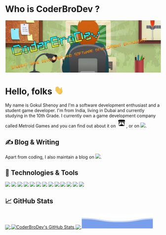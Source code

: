 # Who is CoderBroDev ?
[![CoderBroDev's header](https://raw.githubusercontent.com/CoderBroDev/CoderBroDev/main/SmartSelect_20210521-151936_Sketch.jpg)](https://coderbro.coderbrodev.repl.co/)

# Hello, folks <img src="https://raw.githubusercontent.com/CoderBroDev/CoderBroDev/master/wave.gif" width="30px">
My name is Gokul Shenoy and I'm a software development enthusiast and a student game developer. I'm from India, living in Dubai and currently studying in the 10th Grade.
I currently own a game development company called Metroid Games and you can find out about it on <a href="(https://metroid-studios.itch.io/)"><img height="30" width="30" src="https://raw.githubusercontent.com/CoderBroDev/CoderBroDev/main/itch-io%20(1).png"></a>,  or on <a href="https://dev.to/CoderBroDev"><img height="30" src="https://raw.githubusercontent.com/WaylonWalker/WaylonWalker/main/icon/dev.png"></a>.
## &#x270d; Blog & Writing

Apart from coding, I also maintain a blog on <a href="https://dev.to/CoderBroDev"><img height="30" src="https://raw.githubusercontent.com/WaylonWalker/WaylonWalker/main/icon/dev.png"></a>.

## 🔧 Technologies & Tools
![](https://img.shields.io/badge/OS-Linux-informational?style=flat&logo=linux&logoColor=white&color=2bbc8a)
![](https://img.shields.io/badge/Editor-IntelliJ_IDEA-informational?style=flat&logo=intellij-idea&logoColor=white&color=2bbc8a)
![](https://img.shields.io/badge/Code-Python-informational?style=flat&logo=python&logoColor=white&color=2bbc8a)
![](https://img.shields.io/badge/Code-JavaScript-informational?style=flat&logo=javascript&logoColor=white&color=2bbc8a)
![](https://img.shields.io/badge/Code-Golang-informational?style=flat&logo=go&logoColor=white&color=2bbc8a)
![](https://img.shields.io/badge/Code-Make-informational?style=flat&logo=cmake&logoColor=white&color=2bbc8a)
![](https://img.shields.io/badge/Code-Vue-informational?style=flat&logo=vue.js&logoColor=white&color=2bbc8a)
![](https://img.shields.io/badge/Shell-Bash-informational?style=flat&logo=gnu-bash&logoColor=white&color=2bbc8a)
![](https://img.shields.io/badge/Tools-PostgreSQL-informational?style=flat&logo=postgresql&logoColor=white&color=2bbc8a)
![](https://img.shields.io/badge/Tools-Docker-informational?style=flat&logo=docker&logoColor=white&color=2bbc8a)
![](https://img.shields.io/badge/Tools-Kubernetes-informational?style=flat&logo=kubernetes&logoColor=white&color=2bbc8a)
![](https://img.shields.io/badge/Tools-Red_Hat_OpenShift-informational?style=flat&logo=red-hat-open-shift&logoColor=white&color=2bbc8a)
![](https://img.shields.io/badge/Cloud-Digital_Ocean-informational?style=flat&logo=digitalocean&logoColor=white&color=2bbc8a)

## &#x1f4c8; GitHub Stats

<a href="https://github.com/CoderBroDev/CoderBroDev">
  <img align="center" src="https://github-readme-stats.vercel.app/api/top-langs/?username=CoderBroDev&hide=java,html,tex&title_color=ffffff&text_color=c9cacc&icon_color=2bbc8a&bg_color=1d1f21&langs_count=3" />
</a>
<a href="https://github.com/CoderBroDev/CoderBroDev">
  <img align="center" src="https://github-readme-stats.vercel.app/api?username=CoderBroDev&show_icons=true&line_height=27&count_private=true&title_color=ffffff&text_color=c9cacc&icon_color=2bbc8a&bg_color=1d1f21" alt="CoderBroDev's GitHub Stats" />
</a>

<a href="https://github.com/CoderBroDev/LetterFinder1.0">
  <img align="center" src="https://github-readme-stats.vercel.app/api/pin/?username=CoderBroDev&repo=LetterFinder1.0&title_color=ffffff&text_color=c9cacc&icon_color=2bbc8a&bg_color=1d1f21" />
</a>
<img src="https://raw.githubusercontent.com/CoderBroDev/CoderBroDev/9edfbcc231a183c9dd63b80664e358bc831643ed/bottom_header.svg">

<!--
**CoderBroDev/CoderBroDev** is a ✨ _special_ ✨ repository because its `README.md` (this file) appears on your GitHub profile.

Here are some ideas to get you started:

- 🔭 I’m currently working on ...
- 🌱 I’m currently learning ...
- 👯 I’m looking to collaborate on ...
- 🤔 I’m looking for help with ...
- 💬 Ask me about ...
- 📫 How to reach me: ...
- 😄 Pronouns: ...
- ⚡ Fun fact: ...
-->
